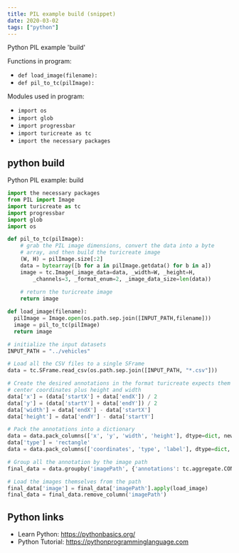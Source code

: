 ```yaml
---
title: PIL example build (snippet)
date: 2020-03-02
tags: ["python"]
---
```

Python PIL example 'build'

Functions in program: 
* `def load_image(filename):`
* `def pil_to_tc(pilImage):`

Modules used in program: 
* `import os`
* `import glob`
* `import progressbar`
* `import turicreate as tc`
* `import the necessary packages`

## python build

Python PIL example: build

```python
import the necessary packages
from PIL import Image
import turicreate as tc
import progressbar
import glob
import os

def pil_to_tc(pilImage):
	# grab the PIL image dimensions, convert the data into a byte
	# array, and then build the turicreate image
	(W, H) = pilImage.size[:2]
	data = bytearray([b for a in pilImage.getdata() for b in a])
	image = tc.Image(_image_data=data, _width=W, _height=H,
		_channels=3, _format_enum=2, _image_data_size=len(data))
  
	# return the turicreate image
	return image

def load_image(filename):
  pilImage = Image.open(os.path.sep.join([INPUT_PATH,filename]))
  image = pil_to_tc(pilImage)
  return image

# initialize the input datasets
INPUT_PATH = "../vehicles"

# Load all the CSV files to a single SFrame
data = tc.SFrame.read_csv(os.path.sep.join([INPUT_PATH, "*.csv"]))

# Create the desired annotations in the format turicreate expects them - object's
# center coordinates plus height and width
data['x'] = (data['startX'] + data['endX']) / 2
data['y'] = (data['startY'] + data['endY']) / 2
data['width'] = data['endX'] - data['startX']
data['height'] = data['endY'] - data['startY']

# Pack the annotations into a dictionary
data = data.pack_columns(['x', 'y', 'width', 'height'], dtype=dict, new_column_name="coordinates")
data['type'] = 'rectangle'
data = data.pack_columns(['coordinates', 'type', 'label'], dtype=dict, new_column_name='annotations')

# Group all the annotation by the image path
final_data = data.groupby('imagePath', {'annotations': tc.aggregate.CONCAT('annotations')})

# Load the images themselves from the path
final_data['image'] = final_data['imagePath'].apply(load_image)
final_data = final_data.remove_column('imagePath')

```

## Python links

- Learn Python: https://pythonbasics.org/
- Python Tutorial: https://pythonprogramminglanguage.com
